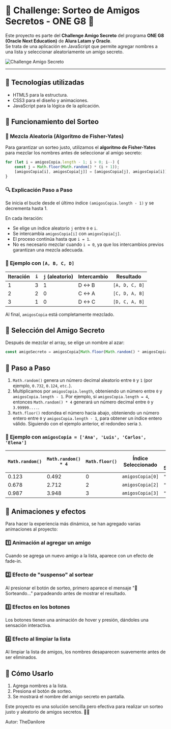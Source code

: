 # 🎉 Challenge: Sorteo de Amigos Secretos - ONE G8 🎉

Este proyecto es parte del **Challenge Amigo Secreto** del programa **ONE G8 (Oracle Next Education)** de **Alura Latam y Oracle**.  
Se trata de una aplicación en JavaScript que permite agregar nombres a una lista y seleccionar aleatoriamente un amigo secreto.

![Challenge Amigo Secreto](https://github.com/user-attachments/assets/288d0132-c080-4add-b0db-e68a32dd24a2)

---

## 📜 Tecnologías utilizadas

- HTML5 para la estructura.
- CSS3 para el diseño y animaciones.
- JavaScript para la lógica de la aplicación.

## 📌 Funcionamiento del Sorteo

### 🔄 Mezcla Aleatoria (Algoritmo de Fisher-Yates)

Para garantizar un sorteo justo, utilizamos el **algoritmo de Fisher-Yates** para mezclar los nombres antes de seleccionar al amigo secreto:

```js
for (let i = amigosCopia.length - 1; i > 0; i--) {
    const j = Math.floor(Math.random() * (i + 1));
    [amigosCopia[i], amigosCopia[j]] = [amigosCopia[j], amigosCopia[i]];
}
```

### 🔍 Explicación Paso a Paso
Se inicia el bucle desde el último índice `(amigosCopia.length - 1)` y se decrementa hasta 1.

En cada iteración:
- Se elige un índice aleatorio `j` entre `0` e `i`.
- Se intercambia `amigosCopia[i]` con `amigosCopia[j]`.
- El proceso continúa hasta que `i = 1`.
- No es necesario mezclar cuando `i = 0`, ya que los intercambios previos garantizan una mezcla adecuada.

### 🧩 Ejemplo con `[A, B, C, D]`

| Iteración | `i` | `j` (aleatorio) | Intercambio | Resultado      |
|-----------|----|---------------|------------|----------------|
| 1         | 3  | 1             | D <-> B    | `[A, D, C, B]` |
| 2         | 2  | 0             | C <-> A    | `[C, D, A, B]` |
| 3         | 1  | 0             | D <-> C    | `[D, C, A, B]` |

Al final, `amigosCopia` está completamente mezclado.

## 🎯 Selección del Amigo Secreto

Después de mezclar el array, se elige un nombre al azar:

```javascript
const amigoSecreto = amigosCopia[Math.floor(Math.random() * amigosCopia.length)];
```

## 📖 Paso a Paso

1. `Math.random()` genera un número decimal aleatorio entre `0` y `1` (por ejemplo, `0.732`, `0.124`, `etc.`).
2. Multiplicamos por `amigosCopia.length`, obteniendo un número entre `0` y `amigosCopia.length - 1`. Por ejemplo, si `amigosCopia.length = 4`, entonces `Math.random() * 4` generará un número decimal entre `0` y `3.99999....`.
3. `Math.floor()` redondea el número hacia abajo, obteniendo un número entero entre `0` y `amigosCopia.length - 1`, para obtener un índice entero válido. Siguiendo con el ejemplo anterior, el redondeo seria `3`.

### 📌 Ejemplo con `amigosCopia = ['Ana', 'Luis', 'Carlos', 'Elena']`

| `Math.random()` | `Math.random() * 4` | `Math.floor()` | Índice Seleccionado | Elemento (Nombre) Seleccionado |
|---------------|------------------|--------------|-----------------|------------------|
| 0.123        | 0.492            | 0            | `amigosCopia[0]` | `"Ana"`          |
| 0.678        | 2.712            | 2            | `amigosCopia[2]` | `"Carlos"`       |
| 0.987        | 3.948            | 3            | `amigosCopia[3]` | `"Elena"`        |

## 🎨 Animaciones y efectos

Para hacer la experiencia más dinámica, se han agregado varias animaciones al proyecto:

### 1️⃣ Animación al agregar un amigo

Cuando se agrega un nuevo amigo a la lista, aparece con un efecto de fade-in.

### 2️⃣ Efecto de "suspenso" al sortear

Al presionar el botón de sorteo, primero aparece el mensaje "🤔 Sorteando..." parpadeando antes de mostrar el resultado.

### 3️⃣ Efectos en los botones

Los botones tienen una animación de hover y presión, dándoles una sensación interactiva.

### 4️⃣ Efecto al limpiar la lista

Al limpiar la lista de amigos, los nombres desaparecen suavemente antes de ser eliminados.

## 🚀 Cómo Usarlo

1. Agrega nombres a la lista.
2. Presiona el botón de sorteo.
3. Se mostrará el nombre del amigo secreto en pantalla.

Este proyecto es una solución sencilla pero efectiva para realizar un sorteo justo y aleatorio de amigos secretos. 🎁✨

Autor: TheDanilore
